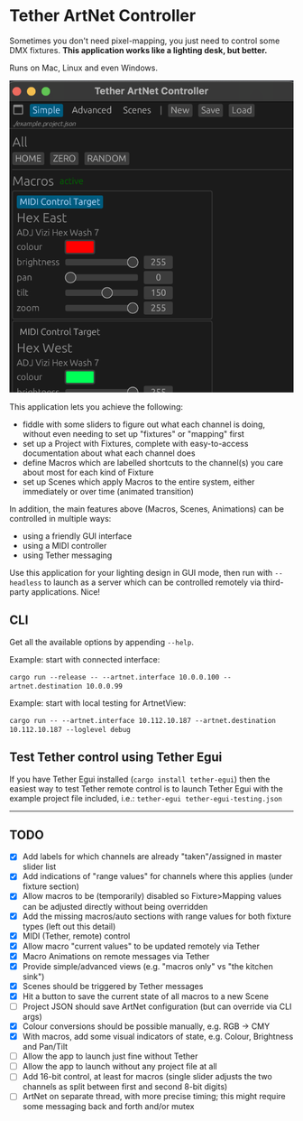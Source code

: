 # Tether ArtNet Controller

Sometimes you don't need pixel-mapping, you just need to control some DMX fixtures. __This application works like a lighting desk, but better.__

Runs on Mac, Linux and even Windows.

![screenshot](./screenshot.png)

This application lets you achieve the following:
- fiddle with some sliders to figure out what each channel is doing, without even needing to set up "fixtures" or "mapping" first
- set up a Project with Fixtures, complete with easy-to-access documentation about what each channel does
- define Macros which are labelled shortcuts to the channel(s) you care about most for each kind of Fixture
- set up Scenes which apply Macros to the entire system, either immediately or over time (animated transition)

In addition, the main features above (Macros, Scenes, Animations) can be controlled in multiple ways:
- using a friendly GUI interface
- using a MIDI controller
- using Tether messaging

Use this application for your lighting design in GUI mode, then run with `--headless` to launch as a server which can be controlled remotely via third-party applications. Nice!


## CLI
Get all the available options by appending `--help`.

Example: start with connected interface:
```
cargo run --release -- --artnet.interface 10.0.0.100 --artnet.destination 10.0.0.99
```

Example: start with local testing for ArtnetView:
```
cargo run -- --artnet.interface 10.112.10.187 --artnet.destination 10.112.10.187 --loglevel debug
```

## Test Tether control using Tether Egui
If you have Tether Egui installed (`cargo install tether-egui`) then the easiest way to test Tether remote control is to launch Tether Egui with the example project file included, i.e.:
`tether-egui tether-egui-testing.json`

---

## TODO
- [x] Add labels for which channels are already "taken"/assigned in master slider list
- [x] Add indications of "range values" for channels where this applies (under fixture section)
- [x] Allow macros to be (temporarily) disabled so Fixture>Mapping values can be adjusted directly without being overridden
- [x] Add the missing macros/auto sections with range values for both fixture types (left out this detail)
- [x] MIDI (Tether, remote) control
- [x] Allow macro "current values" to be updated remotely via Tether
- [x] Macro Animations on remote messages via Tether
- [x] Provide simple/advanced views (e.g. "macros only" vs "the kitchen sink")
- [x] Scenes should be triggered by Tether messages
- [x] Hit a button to save the current state of all macros to a new Scene
- [ ] Project JSON should save ArtNet configuration (but can override via CLI args)
- [x] Colour conversions should be possible manually, e.g. RGB -> CMY
- [x] With macros, add some visual indicators of state, e.g. Colour, Brightness and Pan/Tilt
- [ ] Allow the app to launch just fine without Tether
- [ ] Allow the app to launch without any project file at all
- [ ] Add 16-bit control, at least for macros (single slider adjusts the two channels as split between first and second 8-bit digits)
- [ ] ArtNet on separate thread, with more precise timing; this might require some messaging back and forth and/or mutex
